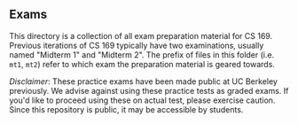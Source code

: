 ## Exams
This directory is a collection of all exam preparation material for CS 169. Previous iterations of CS 169 typically have two examinations, usually named "Midterm 1" and "Midterm 2". The prefix of files in this folder (i.e. `mt1`, `mt2`) refer to which exam the preparation material is geared towards.

*Disclaimer*: These practice exams have been made public at UC Berkeley previously. We advise against using these practice tests as graded exams. If you'd like to proceed using these on actual test, please exercise caution. Since this repository is public, it may be accessible by students.
